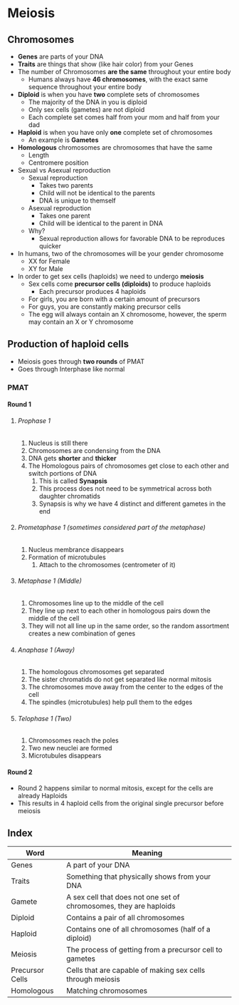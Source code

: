 # Meiosis
## Chromosomes
- **Genes** are parts of your DNA
- **Traits** are things that show (like hair color) from your Genes
- The number of Chromosomes **are the same** throughout your entire body
	- Humans always have **46 chromosomes**, with the exact same sequence throughout your entire body
- **Diploid** is when you have **two** complete sets of chromosomes
	- The majority of the DNA in you is diploid
	- Only sex cells (gametes) are not diploid
	- Each complete set comes half from your mom and half from your dad
- **Haploid** is when you have only **one** complete set of chromosomes
	- An example is **Gametes**
- **Homologous** chromosomes are chromosomes that have the same
	- Length
	- Centromere position
- Sexual vs Asexual reproduction
	- Sexual reproduction
		- Takes two parents
		- Child will not be identical to the parents
		- DNA is unique to themself
	- Asexual reproduction
		- Takes one parent
		- Child will be identical to the parent in DNA
	- Why?
		- Sexual reproduction allows for favorable DNA to be reproduces quicker
- In humans, two of the chromosomes will be your gender chromosome
	- XX for Female
	- XY for Male
- In order to get sex cells (haploids) we need to undergo **meiosis**
	- Sex cells come **precursor cells (diploids)** to produce haploids
		- Each precursor produces 4 haploids
	- For girls, you are born with a certain amount of precursors
	- For guys, you are constantly making precursor cells
	- The egg will always contain an X chromosome, however, the sperm may contain an X or Y chromosome

## Production of haploid cells
- Meiosis goes through **two rounds** of PMAT
- Goes through Interphase like normal

### PMAT
#### Round 1
1. ###### Prophase 1
	1. Nucleus is still there
	2. Chromosomes are condensing from the DNA
	3. DNA gets **shorter** and **thicker**
	4. The Homologous pairs of chromosomes get close to each other and switch portions of DNA
		1.  This is called **Synapsis**
		2.  This process does not need to be symmetrical across both daughter chromatids
		3.  Synapsis is why we have 4 distinct and different gametes in the end
2. ###### Prometaphase 1 (sometimes considered part of the metaphase)
	1. Nucleus membrance disappears
	2. Formation of microtubules
		1. Attach to the chromosomes (centrometer of it)
3. ###### Metaphase 1 (Middle)
	1. Chromosomes line up to the middle of the cell
	2. They line up next to each other in homologous pairs down the middle of the cell
	3. They will not all line up in the same order, so the random assortment creates a new combination of genes
4. ###### Anaphase 1 (Away)
	1. The homologous chromosomes get separated
	2. The sister chromatids do not get separated like normal mitosis
	3. The chromosomes move away from the center to the edges of the cell
	4. The spindles (microtubules) help pull them to the edges
5. ###### Telophase 1 (Two)
	1. Chromosomes reach the poles
	2. Two new neuclei are formed
	3. Microtubules disappears

#### Round 2
- Round 2 happens similar to normal mitosis, except for the cells are already Haploids
- This results in 4 haploid cells from the original single precursor before meiosis

## Index
|Word|Meaning|
|-|-|
|Genes|A part of your DNA|
|Traits|Something that physically shows from your DNA|
|Gamete|A sex cell that does not one set of chromosomes, they are haploids|
|Diploid|Contains a pair of all chromosomes|
|Haploid|Contains one of all chromosomes (half of a diploid)|
|Meiosis|The process of getting from a precursor cell to gametes|
|Precursor Cells|Cells that are capable of making sex cells through meiosis|
|Homologous|Matching chromosomes|